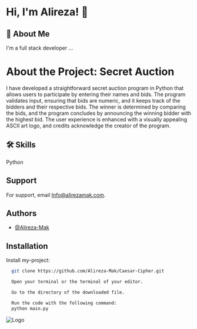 # Hi, I'm Alireza! 👋


## 🚀 About Me
I'm a full stack developer ...

# About the Project: Secret Auction
I have developed a straightforward secret auction program in Python that allows users to participate by entering their names and bids. The program validates input, ensuring that bids are numeric, and it keeps track of the bidders and their respective bids. The winner is determined by comparing the bids, and the program concludes by announcing the winning bidder with the highest bid. The user experience is enhanced with a visually appealing ASCII art logo, and credits acknowledge the creator of the program.



## 🛠 Skills
Python


## Support

For support, email Info@alirezamak.com.


## Authors

- [@Alireza-Mak](https://www.github.com/Alireza-Mak)


## Installation

Install my-project:

```bash
  git clone https://github.com/Alireza-Mak/Caesar-Cipher.git
```
```bash
  Open your terminal or the terminal of your editor.
```

```bash
  Go to the directory of the downloaded file.
```

```bash
  Run the code with the following command:
  python main.py
```


    
![Logo](https://alirezamak.com/wp-content/uploads/fav-icon-final-e1685159385524.png)



